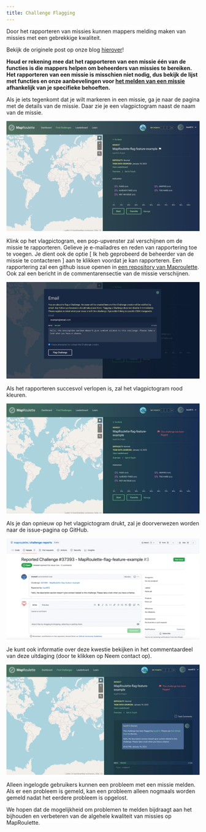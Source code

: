 ```yaml
---
title: Challenge Flagging
---
```


Door het rapporteren van missies kunnen mappers melding maken van missies met een gebrekkige kwaliteit.

Bekijk de originele post op onze blog [hierover](https://blog.maproulette.org/2023/01/23/introducing-our-flag-report-a-challenge-feature/)!

**Houd er rekening mee dat het rapporteren van een missie één van de functies is die mappers helpen om beheerders van missies te bereiken. Het rapporteren van een missie is misschien niet nodig, dus bekijk de lijst met functies en onze aanbevelingen voor [het melden van een missie](/documentation/reporting-a-challenge) afhankelijk van je specifieke behoeften.**

Als je iets tegenkomt dat je wilt markeren in een missie, ga je naar de pagina met de details van de missie. Daar zie je een vlagpictogram naast de naam van de missie.

![](/media/challenge-flagging-1.png)

Klink op het vlagpictogram, een pop-upvenster zal verschijnen om de missie te rapporteren. Gelieve je e-mailadres en reden van rapportering toe te voegen. Je dient ook de optie [ Ik heb geprobeerd de beheerder van de missie te contacteren ] aan te klikken voordat je kan rapporteren. Een rapportering zal een github issue openen in [een repository van Maproulette](https://github.com/maproulette/challenge-reports/issues). Ook zal een bericht in de commentarensectie van de missie verschijnen.

![](/media/challenge-flagging-2.png)

Als het rapporteren succesvol verlopen is, zal het vlagpictogram rood kleuren.

![](/media/challenge-flagging-3.png)

Als je dan opnieuw op het vlagpictogram drukt, zal je doorverwezen worden naar de issue-pagina op GitHub.

![](/media/challenge-flagging-4.png)

Je kunt ook informatie over deze kwestie bekijken in het commentaardeel van deze uitdaging (door te klikken op Neem contact op).

![](/media/challenge-flagging-5.png)

Alleen ingelogde gebruikers kunnen een probleem met een missie melden. Als er een probleem is gemeld, kan een probleem alleen nogmaals worden gemeld nadat het eerdere probleem is opgelost.

We hopen dat de mogelijkheid om problemen te melden bijdraagt aan het bijhouden en verbeteren van de algehele kwaliteit van missies op MapRoulette.

